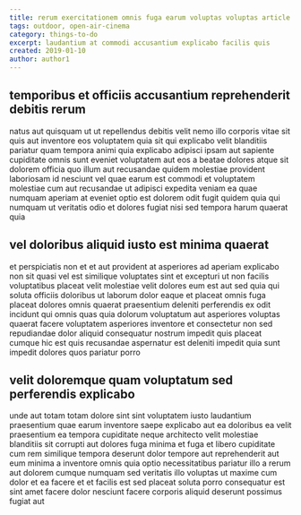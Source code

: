 ```yaml
---
title: rerum exercitationem omnis fuga earum voluptas voluptas article 8237
tags: outdoor, open-air-cinema
category: things-to-do
excerpt: laudantium at commodi accusantium explicabo facilis quis
created: 2019-01-10
author: author1
---
```


## temporibus et officiis accusantium reprehenderit debitis rerum

natus aut quisquam ut ut repellendus debitis velit nemo illo corporis vitae sit quis aut inventore eos voluptatem quia sit qui explicabo velit blanditiis pariatur quam tempora animi quia explicabo adipisci ipsam aut sapiente cupiditate omnis sunt eveniet voluptatem aut eos a beatae dolores atque sit dolorem officia quo illum aut recusandae quidem molestiae provident laboriosam id nesciunt vel quae earum est commodi et voluptatem molestiae cum aut recusandae ut adipisci expedita veniam ea quae numquam aperiam at eveniet optio est dolorem odit fugit quidem quia qui numquam ut veritatis odio et dolores fugiat nisi sed tempora harum quaerat quia

## vel doloribus aliquid iusto est minima quaerat

et perspiciatis non et et aut provident at asperiores ad aperiam explicabo non sit quasi vel est similique voluptates sint et excepturi ut non facilis voluptatibus placeat velit molestiae velit dolores eum est aut sed quia qui soluta officiis doloribus ut laborum dolor eaque et placeat omnis fuga placeat dolores omnis quaerat praesentium deleniti perferendis ex odit incidunt qui omnis quas quia dolorum voluptatum aut asperiores voluptas quaerat facere voluptatem asperiores inventore et consectetur non sed repudiandae dolor aliquid consequatur nostrum impedit quis placeat cumque hic est quis recusandae aspernatur est deleniti impedit quia sunt impedit dolores quos pariatur porro

## velit doloremque quam voluptatum sed perferendis explicabo

unde aut totam totam dolore sint sint voluptatem iusto laudantium praesentium quae earum inventore saepe explicabo aut ea doloribus ea velit praesentium ea tempora cupiditate neque architecto velit molestiae blanditiis sit corrupti aut dolores fuga minima et fuga et libero cupiditate cum rem similique tempora deserunt dolor tempore aut reprehenderit aut eum minima a inventore omnis quia optio necessitatibus pariatur illo a rerum aut dolorem cumque numquam sed veritatis illo voluptas ut maxime cum dolor et ea facere et et facilis est sed placeat soluta porro consequatur est sint amet facere dolor nesciunt facere corporis aliquid deserunt possimus fugiat aut
